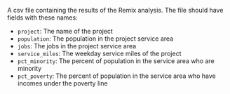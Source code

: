 A csv file containing the results of the Remix analysis. The file should have fields with these names:
  - `project`: The name of the project
  - `population`: The population in the project service area
  - `jobs`: The jobs in the project service area
  - `service_miles`: The weekday service miles of the project
  - `pct_minority`: The percent of population in the service area who are minority
  - `pct_poverty`: The percent of population in the service area who have incomes under the poverty line
